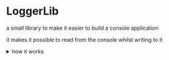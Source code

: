 # LoggerLib
 a small library to make it easier to build a console application

 it makes it possible to read from the console whilst writing to it

 <details>
 <summary>how it works</summary>
  <ol>
   <li>when your code calls readline, it starts a loop, for each itteration it asks the console to wait for the user to input a key.</li>
   <li>when the user presses a key, the code checks if it's the key <code>return</code> if it is, it should return the current input.</li>
  </ol>
  
  <br/>
  <ul>
    <li> if your code calls write or writeline whilst a readline is being run, it does the following: </li>
  </ul>
  <ol>
   <li>clear the current line</li>
   <li>move the cursor to the start of the current line</li>
   <li>print the value to be printed</li>
   <li>move the cursor down a line</li>
   <li>print the current input (the text you had already wrote to the console before the write call)</li>
  </ol>
 </details>
